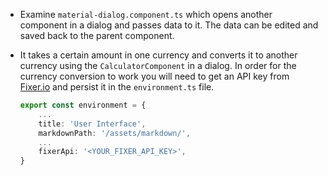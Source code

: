 - Examine `material-dialog.component.ts` which opens another component in a dialog and passes data to it. The data can be edited and saved back to the parent component.

- It takes a certain  amount in one currency and converts it to another currency using the `CalculatorComponent` in a dialog. In order for the currency conversion to work you will need to get an API key from [Fixer.io](https://fixer.io/) and persist it in the `environment.ts` file.

    ```typescript
    export const environment = {
        ...
        title: 'User Interface',
        markdownPath: '/assets/markdown/',
        ...
        fixerApi: '<YOUR_FIXER_API_KEY>',
    }
    ```